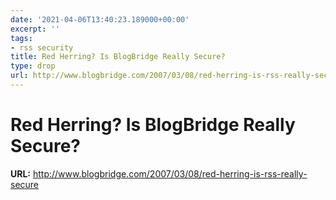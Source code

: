 ```yaml
---
date: '2021-04-06T13:40:23.189000+00:00'
excerpt: ''
tags:
- rss security
title: Red Herring? Is BlogBridge Really Secure?
type: drop
url: http://www.blogbridge.com/2007/03/08/red-herring-is-rss-really-secure
---
```


# Red Herring? Is BlogBridge Really Secure?

**URL:** http://www.blogbridge.com/2007/03/08/red-herring-is-rss-really-secure
